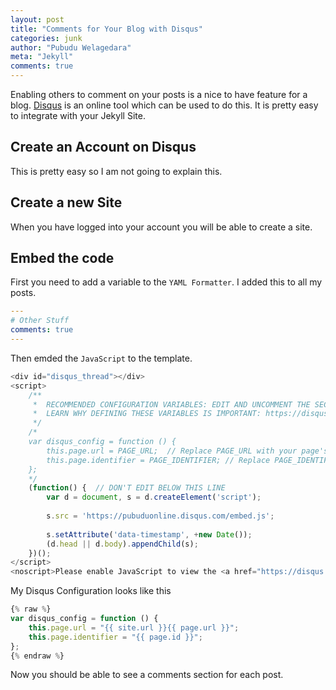```yaml
---
layout: post
title: "Comments for Your Blog with Disqus"
categories: junk
author: "Pubudu Welagedara"
meta: "Jekyll"
comments: true
---
```


Enabling others to comment on your posts is a nice to have feature for a blog. [Disqus][disqus] is an online tool which can be used to do this. It is pretty easy to integrate with your Jekyll Site. 

## Create an Account on Disqus

This is pretty easy so I am not going to explain this. 

## Create a new Site

When you have logged into your account you will be able to create a site.

## Embed the code

First you need to add a variable to the `YAML Formatter`. I added this to all my posts.

```yaml
---
# Other Stuff
comments: true
---
```

Then emded the `JavaScript` to the template.

```js
<div id="disqus_thread"></div>
<script>
    /**
     *  RECOMMENDED CONFIGURATION VARIABLES: EDIT AND UNCOMMENT THE SECTION BELOW TO INSERT DYNAMIC VALUES FROM YOUR PLATFORM OR CMS.
     *  LEARN WHY DEFINING THESE VARIABLES IS IMPORTANT: https://disqus.com/admin/universalcode/#configuration-variables
     */
    /*
    var disqus_config = function () {
        this.page.url = PAGE_URL;  // Replace PAGE_URL with your page's canonical URL variable
        this.page.identifier = PAGE_IDENTIFIER; // Replace PAGE_IDENTIFIER with your page's unique identifier variable
    };
    */
    (function() {  // DON'T EDIT BELOW THIS LINE
        var d = document, s = d.createElement('script');
        
        s.src = 'https://pubuduonline.disqus.com/embed.js';
        
        s.setAttribute('data-timestamp', +new Date());
        (d.head || d.body).appendChild(s);
    })();
</script>
<noscript>Please enable JavaScript to view the <a href="https://disqus.com/?ref_noscript" rel="nofollow">comments powered by Disqus.</a></noscript>
```

My Disqus Configuration looks like this

```js
{% raw %}
var disqus_config = function () {
    this.page.url = "{{ site.url }}{{ page.url }}";
    this.page.identifier = "{{ page.id }}";
};
{% endraw %}
```
Now you should be able to see a comments section for each post.

[disqus]: https://disqus.com/
